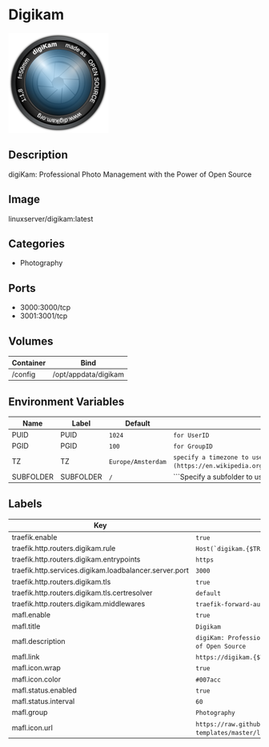 # Digikam

![Logo](images/Digikam.png)

## Description
digiKam: Professional Photo Management with the Power of Open Source

## Image
linuxserver/digikam:latest

## Categories
- Photography

## Ports
- 3000:3000/tcp
- 3001:3001/tcp

## Volumes
| Container | Bind |
|-----------|------|
| /config | /opt/appdata/digikam |

## Environment Variables
| Name | Label | Default | Description |
|------|-------|---------|-------------|
| PUID | PUID | ```1024``` | ```for UserID``` |
| PGID | PGID | ```100``` | ```for GroupID``` |
| TZ | TZ | ```Europe/Amsterdam``` | ```specify a timezone to use, see this [list](https://en.wikipedia.org/wiki/List_of_tz_database_time_zones#List).``` |
| SUBFOLDER | SUBFOLDER | ```/``` | ```Specify a subfolder to use with reverse proxies, IE `/subfolder/```` |

## Labels
| Key | Value |
|-----|-------|
| traefik.enable | ```true``` |
| traefik.http.routers.digikam.rule | ```Host(`digikam.{$TRAEFIK_INGRESS_DOMAIN}`)``` |
| traefik.http.routers.digikam.entrypoints | ```https``` |
| traefik.http.services.digikam.loadbalancer.server.port | ```3000``` |
| traefik.http.routers.digikam.tls | ```true``` |
| traefik.http.routers.digikam.tls.certresolver | ```default``` |
| traefik.http.routers.digikam.middlewares | ```traefik-forward-auth``` |
| mafl.enable | ```true``` |
| mafl.title | ```Digikam``` |
| mafl.description | ```digiKam: Professional Photo Management with the Power of Open Source``` |
| mafl.link | ```https://digikam.{$TRAEFIK_INGRESS_DOMAIN}``` |
| mafl.icon.wrap | ```true``` |
| mafl.icon.color | ```#007acc``` |
| mafl.status.enabled | ```true``` |
| mafl.status.interval | ```60``` |
| mafl.group | ```Photography``` |
| mafl.icon.url | ```https://raw.githubusercontent.com/linuxserver/docker-templates/master/linuxserver.io/img/digikam.png``` |

